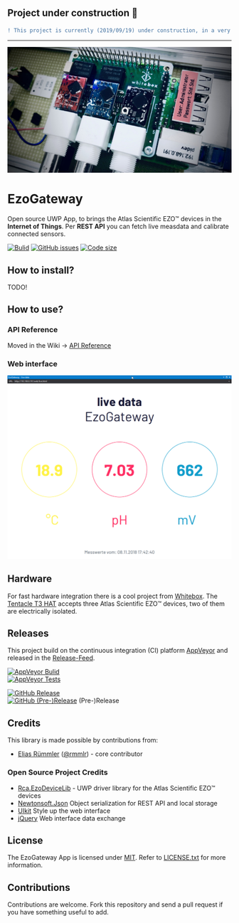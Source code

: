 ## Project under construction :construction:
```diff
! This project is currently (2019/09/19) under construction, in a very early phase...
```

---

![EZO Devices on the Whitebox carrier](docu/img/wb-ezo-hat.jpg "Atlas Scientific EZO™ devices (pH, ORP and RTD) on the Whitebox carrier.")
# EzoGateway
Open source UWP App, to brings the Atlas Scientific EZO™ devices in the __Internet of Things__. Per __REST API__ you can fetch live measdata and calibrate connected sensors.


[![Bulid](https://img.shields.io/appveyor/ci/100prznt/ezogateway.svg?logo=appveyor&style=popout-square)](https://ci.appveyor.com/project/100prznt/ezogateway)   [![GitHub issues](https://img.shields.io/github/issues/100prznt/EzoGateway?logo=github&style=popout-square)](https://github.com/100prznt/EzoGateway/issues)   [![Code size](https://img.shields.io/github/languages/code-size/100prznt/EzoGateway.svg?logo=github&style=popout-square)](#) 

## How to install?
TODO!

## How to use?

### API Reference
Moved in the Wiki -> [API Reference](https://github.com/100prznt/EzoGateway/wiki/API-Reference)

### Web interface
![EzoGateway - live data](docu/img/web-interface-live-data.png "EzoGateway web interface shows live measurement data.")

## Hardware
For fast hardware integration there is a cool project from [Whitebox](https://github.com/whitebox-labs). The [Tentacle T3 HAT](https://github.com/whitebox-labs/tentacle-raspi-oshw) accepts three Atlas Scientific EZO™ devices, two of them are electrically isolated.

## Releases
This project build on the continuous integration (CI) platform [AppVeyor](https://www.appveyor.com/) and released in the [Release-Feed](https://github.com/100prznt/EzoGateway/releases).

[![AppVeyor Bulid](https://img.shields.io/appveyor/ci/100prznt/ezogateway.svg?logo=appveyor&style=popout-square)](https://ci.appveyor.com/project/100prznt/ezogateway)  
[![AppVeyor Tests](https://img.shields.io/appveyor/tests/100prznt/EzoGateway/master.svg?logo=appveyor&style=popout-square)](https://ci.appveyor.com/project/100prznt/EzoGateway/build/tests)

[![GitHub Release](https://img.shields.io/github/release/100prznt/EzoGateway.svg?logo=github&style=popout-square)](https://github.com/100prznt/EzoGateway/releases/latest)  
[![GitHub (Pre-)Release](https://img.shields.io/github/release/100prznt/EzoGateway/all.svg?logo=github&style=popout-square)](https://github.com/100prznt/EzoGateway/releases) (Pre-)Release

## Credits
This library is made possible by contributions from:
* [Elias Rümmler](http://www.100prznt.de) ([@rmmlr](https://github.com/rmmlr)) - core contributor

### Open Source Project Credits

* [Rca.EzoDeviceLib](https://github.com/100prznt/Rca.EzoDeviceLib) - UWP driver library for the Atlas Scientific EZO™ devices
* [Newtonsoft.Json](https://www.newtonsoft.com/json) Object serialization for REST API and local storage
* [UIkit](https://github.com/uikit/uikit) Style up the web interface
* [jQuery](https://github.com/jquery/jquery) Web interface data exchange

## License
The EzoGateway App is licensed under [MIT](http://www.opensource.org/licenses/mit-license.php "Read more about the MIT license form"). Refer to [LICENSE.txt](https://github.com/100prznt/EzoGateway/blob/master/LICENSE.txt) for more information.

## Contributions
Contributions are welcome. Fork this repository and send a pull request if you have something useful to add.
